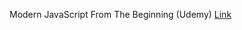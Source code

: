 
Modern JavaScript From The Beginning (Udemy)
[Link](https://www.udemy.com/modern-javascript-from-the-beginning/)